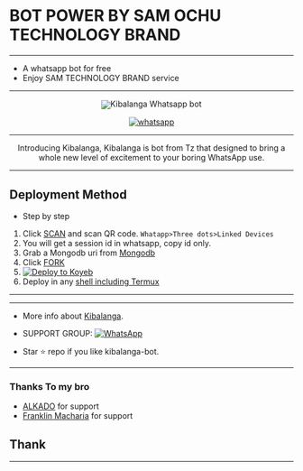 
# BOT POWER BY SAM OCHU TECHNOLOGY BRAND

---

-  A whatsapp bot for free
-  Enjoy SAM TECHNOLOGY BRAND
service


---

  
<p align="center">  
      <image src= "lib/assets/SGN_12_17_2022_1671264530426_1.png"
    <h1 align="center">Kibalanga Whatsapp bot</h1>
  </a>
</p>
   
<p align="center">

  <a aria-label="Join our chats" href="https://chat.whatsapp.com/K0GL5dwzOJD4pQUOhKruRd" target="_blank">
    <img alt="whatsapp" src="https://img.shields.io/badge/Join Group-25D366?style=for-the-badge&logo=whatsapp&logoColor=white" />
  </a>
 
  
</p>


---
  <p align="center"> Introducing Kibalanga, Kibalanga is bot from Tz that designed to bring a whole new level of excitement to your boring WhatsApp use. </p>

---

## Deployment Method 
- Step by step
1. Click [SCAN](https://secktoruserbot.onrender.com) and scan QR code. `Whatapp>Three dots>Linked Devices`
2. You will get a session id in whatsapp, copy id only.
3. Grab a Mongodb uri from [Mongodb](https://signup.mongodb.com)
4. Click [FORK](https://github.com/SAM-OCHU/Kibalanga-Bot/fork)
5. [![Deploy to Koyeb](https://www.koyeb.com/static/images/deploy/button.svg)](https://8c670b33-b3d3-4b0e-99e4-eacab9fb31c2.cname.koyeb.app)
6. Deploy in any [shell including Termux](https://github.com/SAM-OCHUU/Kibalanga-Deploy#deploy-in-any-shell-including-termux)
---

---
- More info about [Kibalanga](https://kibalanga-bot.me/).

- SUPPORT GROUP: <a href="https://chat.whatsapp.com/B6JB9JD6MnhEyhUL4EIN7G"><img alt="WhatsApp" src="https://camo.githubusercontent.com/2157131829ac512183ee8f8b6c6f803688a4cc66a2e686602844e80478401a7c/68747470733a2f2f696d672e736869656c64732e696f2f62616467652f4a6f696e2047726f75702d3235443336363f7374796c653d666f722d7468652d6261646765266c6f676f3d7768617473617070266c6f676f436f6c6f723d7768697465"/></a>

- Star ⭐ repo if you like kibalanga-bot.
---
### Thanks To my bro

- [ALKADO](https://t.me/alk) for support
- [Franklin Macharia](https://github.com/Frankmwangi2000) for support

## Thank
---
